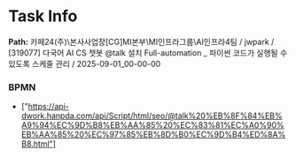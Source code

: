 # Task Info

**Path:** 카페24(주)\본사사업장\[CG]MI본부\MI인프라그룹\AI인프라4팀 / jwpark / [319077] 다국어 AI CS 챗봇 @talk 설치 Full-automation _ 파이썬 코드가 실행될 수 있도록 스케줄 관리 / 2025-09-01_00-00-00

### BPMN
- ["https://api-dwork.hanpda.com/api/Script/html/seo/@talk%20%EB%8F%84%EB%A9%94%EC%9D%B8%EB%AA%85%20%EC%83%81%EC%A0%90%EB%AA%85%20%EC%97%85%EB%8D%B0%EC%9D%B4%ED%8A%B8.html"]

